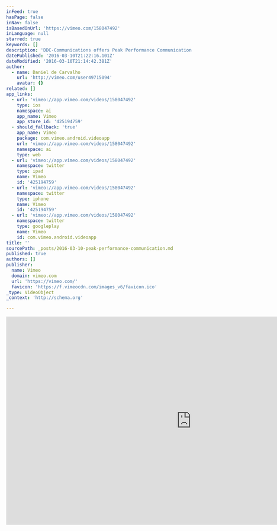 ```yaml
---
inFeed: true
hasPage: false
inNav: false
isBasedOnUrl: 'https://vimeo.com/158047492'
inLanguage: null
starred: true
keywords: []
description: 'DDC-Communications offers Peak Performance Communication training, Sales training, Crisis Communications audit & training, Media Response workshops, Interview Techniques workshops, Public Speaking seminars and the Ultimate Communicator bootcamp'
datePublished: '2016-03-10T21:22:16.101Z'
dateModified: '2016-03-10T21:14:42.381Z'
author:
  - name: Daniel de Carvalho
    url: 'http://vimeo.com/user49715094'
    avatar: {}
related: []
app_links:
  - url: 'vimeo://app.vimeo.com/videos/158047492'
    type: ios
    namespace: ai
    app_name: Vimeo
    app_store_id: '425194759'
  - should_fallback: 'true'
    app_name: Vimeo
    package: com.vimeo.android.videoapp
    url: 'vimeo://app.vimeo.com/videos/158047492'
    namespace: ai
    type: web
  - url: 'vimeo://app.vimeo.com/videos/158047492'
    namespace: twitter
    type: ipad
    name: Vimeo
    id: '425194759'
  - url: 'vimeo://app.vimeo.com/videos/158047492'
    namespace: twitter
    type: iphone
    name: Vimeo
    id: '425194759'
  - url: 'vimeo://app.vimeo.com/videos/158047492'
    namespace: twitter
    type: googleplay
    name: Vimeo
    id: com.vimeo.android.videoapp
title: ''
sourcePath: _posts/2016-03-10-peak-performance-communication.md
published: true
authors: []
publisher:
  name: Vimeo
  domain: vimeo.com
  url: 'https://vimeo.com/'
  favicon: 'https://f.vimeocdn.com/images_v6/favicon.ico'
_type: VideoObject
_context: 'http://schema.org'

---
```

<iframe src="https://cdn.embedly.com/widgets/media.html?src=https%3A%2F%2Fplayer.vimeo.com%2Fvideo%2F158047492&amp;url=https%3A%2F%2Fvimeo.com%2F158047492&amp;image=http%3A%2F%2Fi.vimeocdn.com%2Fvideo%2F559450141_1280.jpg&amp;key=b7d04c9b404c499eba89ee7072e1c4f7&amp;type=text%2Fhtml&amp;schema=vimeo" width="1000" height="563" scrolling="no" frameborder="0" allowfullscreen="allowfullscreen" style=""></iframe>